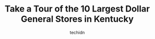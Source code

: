 ---
layout: ampstory
image: https://i0.wp.com/www.depkes.org/wp-content/uploads/2023/06/dollar-general-0-in-kentucky-1685968410.jpeg?resize=640,853
author: techidn
featured: false
description: Discover the impressive array of Dollar General options in Kentucky, where you can find 10 of the largest Dollar General establishments in the area. From renowned classics to hidden gems, Ke
title: Take a Tour of the 10 Largest Dollar General Stores in Kentucky
cover:
   title: Take a Tour of the 10 Largest Dollar General Stores in Kentucky
   subtitle: Rickpate
   background: https://www.depkes.org/wp-content/uploads/2023/06/dollar-general-0-in-kentucky-1685968410.jpeg

pages: 
 - layout: thirds
   top: <h1>#1 Dollar General</h1>
   bottom: "<p>Dont even bother driving here. Theyre closed more often than theyre open. Im not even sure how they afford to stay in business.</p>"
   background: https://www.depkes.org/wp-content/uploads/2023/06/dollar-general-1-in-kentucky-1685968411.jpeg
   backgroundblur: true
 - layout: thirds
   top: <h1>#2 Dollar General</h1>
   bottom: "<p>1242 KY-770, Corbin, KY 40701, United States</p>"
   background: https://www.depkes.org/wp-content/uploads/2023/06/dollar-general-2-in-kentucky-1685968411.jpeg
   cta:
      link: https://www.depkes.org/blog/take-a-tour-of-the-10-largest-dollar-general-stores-in-kentucky/
      text: Take a Tour of the 10 Largest Dollar General Stores in Kentucky
 - layout: thirds
   top: <h1>#3 Dollar General</h1>
   bottom: "<p>10608 W Manslick Rd, Louisville, KY 40272, United States</p>"
   background: https://www.depkes.org/wp-content/uploads/2023/06/dollar-general-3-in-kentucky-1685968412.jpeg
   cta:
      link: https://www.depkes.org/blog/take-a-tour-of-the-10-largest-dollar-general-stores-in-kentucky/
      text: Take a Tour of the 10 Largest Dollar General Stores in Kentucky
 - layout: thirds
   top: <h1>#4 Dollar General</h1>
   bottom: "<p>325 US-150, Mt Vernon, KY 40456, United States</p>"
   background: https://images.unsplash.com/photo-1614648718611-0635f29016cb?ixlib=rb-4.0.3&ixid=MnwxMjA3fDB8MHxwaG90by1wYWdlfHx8fGVufDB8fHx8&auto=format&fit=crop&w=640&h=853&q=80
   cta:
      link: https://www.depkes.org/blog/take-a-tour-of-the-10-largest-dollar-general-stores-in-kentucky/
      text: Take a Tour of the 10 Largest Dollar General Stores in Kentucky
 - layout: thirds
   top: <h1>#5 Dollar General</h1>
   bottom: "<p>1151 US-127 S, Frankfort, KY 40601, United States</p>"
   background: https://images.unsplash.com/photo-1540457036297-448b6b99e91c?ixlib=rb-4.0.3&ixid=MnwxMjA3fDB8MHxwaG90by1wYWdlfHx8fGVufDB8fHx8&auto=format&fit=crop&w=640&h=853&q=80
   cta:
      link: https://www.depkes.org/blog/take-a-tour-of-the-10-largest-dollar-general-stores-in-kentucky/
      text: Take a Tour of the 10 Largest Dollar General Stores in Kentucky
 - layout: thirds
   top: <h1>#6 Dollar General</h1>
   bottom: "<p>14138 US Hwy 27 S, Waynesburg, KY 40489, United States</p>"
   background: https://images.unsplash.com/photo-1552083974-186346191183?ixlib=rb-4.0.3&ixid=MnwxMjA3fDB8MHxwaG90by1wYWdlfHx8fGVufDB8fHx8&auto=format&fit=crop&w=640&h=853&q=80
   cta:
      link: https://www.depkes.org/blog/take-a-tour-of-the-10-largest-dollar-general-stores-in-kentucky/
      text: Take a Tour of the 10 Largest Dollar General Stores in Kentucky
 - layout: thirds
   top: <h1>#7 Dollar General</h1>
   bottom: "<p>7269 State Hwy 1194, Stanford, KY 40484, United States</p>"
   background: https://images.unsplash.com/photo-1496096265110-f83ad7f96608?ixlib=rb-4.0.3&ixid=MnwxMjA3fDB8MHxwaG90by1wYWdlfHx8fGVufDB8fHx8&auto=format&fit=crop&w=640&h=853&q=80
   cta:
      link: https://www.depkes.org/blog/take-a-tour-of-the-10-largest-dollar-general-stores-in-kentucky/
      text: Take a Tour of the 10 Largest Dollar General Stores in Kentucky
 - layout: thirds
   middle: Continue reading...
   background: https://images.unsplash.com/photo-1567360425618-1594206637d2?ixlib=rb-4.0.3&ixid=MnwxMjA3fDB8MHxwaG90by1wYWdlfHx8fGVufDB8fHx8&auto=format&fit=crop&w=640&h=853&q=80
   cta:
      link: https://www.depkes.org/blog/take-a-tour-of-the-10-largest-dollar-general-stores-in-kentucky/
      text: Take a Tour of the 10 Largest Dollar General Stores in Kentucky
      
---
